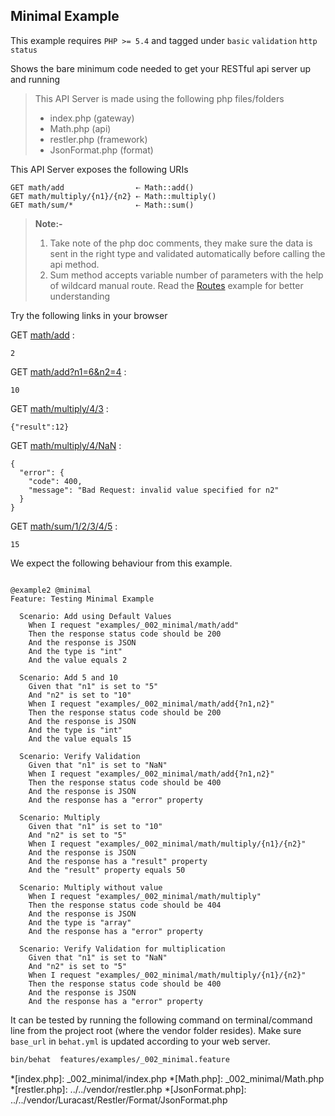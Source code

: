 ## Minimal Example 

 This example requires `PHP >= 5.4` and tagged under `basic` `validation` `http status`


Shows the bare minimum code needed to get your RESTful api server
 up and running

> This API Server is made using the following php files/folders
> 
> * index.php      (gateway)
> * Math.php      (api)
> * restler.php      (framework)
> * JsonFormat.php      (format)

This API Server exposes the following URIs

    GET math/add                ⇠ Math::add()
    GET math/multiply/{n1}/{n2} ⇠ Math::multiply()
    GET math/sum/*              ⇠ Math::sum()


> **Note:-**
>
> 1. Take note of the php doc comments, they make sure the data is sent in the
>    right type and validated automatically before calling the api method.
> 2. Sum method accepts variable number of parameters with the help of
>    wildcard manual route. Read the [Routes](../_006_routing/readme.html)
>    example for better understanding



Try the following links in your browser

GET [math/add](index.php/math/add)
:    
~~~~~~~~~~~~~~~~~~~~~~~~~~~~~~~~
2
~~~~~~~~~~~~~~~~~~~~~~~~~~~~~~~~

GET [math/add?n1=6&n2=4](index.php/math/add?n1=6&n2=4)
:    
~~~~~~~~~~~~~~~~~~~~~~~~~~~~~~~~
10
~~~~~~~~~~~~~~~~~~~~~~~~~~~~~~~~

GET [math/multiply/4/3](index.php/math/multiply/4/3)
:    
~~~~~~~~~~~~~~~~~~~~~~~~~~~~~~~~
{"result":12}
~~~~~~~~~~~~~~~~~~~~~~~~~~~~~~~~

GET [math/multiply/4/NaN](index.php/math/multiply/4/NaN)
:    
~~~~~~~~~~~~~~~~~~~~~~~~~~~~~~~~
{
  "error": {
    "code": 400,
    "message": "Bad Request: invalid value specified for n2"
  }
}
~~~~~~~~~~~~~~~~~~~~~~~~~~~~~~~~

GET [math/sum/1/2/3/4/5](index.php/math/sum/1/2/3/4/5)
:    
~~~~~~~~~~~~~~~~~~~~~~~~~~~~~~~~
15
~~~~~~~~~~~~~~~~~~~~~~~~~~~~~~~~




We expect the following behaviour from this example.

```gherkin

@example2 @minimal
Feature: Testing Minimal Example

  Scenario: Add using Default Values
    When I request "examples/_002_minimal/math/add"
    Then the response status code should be 200
    And the response is JSON
    And the type is "int"
    And the value equals 2

  Scenario: Add 5 and 10
    Given that "n1" is set to "5"
    And "n2" is set to "10"
    When I request "examples/_002_minimal/math/add{?n1,n2}"
    Then the response status code should be 200
    And the response is JSON
    And the type is "int"
    And the value equals 15

  Scenario: Verify Validation
    Given that "n1" is set to "NaN"
    When I request "examples/_002_minimal/math/add{?n1,n2}"
    Then the response status code should be 400
    And the response is JSON
    And the response has a "error" property

  Scenario: Multiply
    Given that "n1" is set to "10"
    And "n2" is set to "5"
    When I request "examples/_002_minimal/math/multiply/{n1}/{n2}"
    And the response is JSON
    And the response has a "result" property
    And the "result" property equals 50

  Scenario: Multiply without value
    When I request "examples/_002_minimal/math/multiply"
    Then the response status code should be 404
    And the response is JSON
    And the type is "array"
    And the response has a "error" property

  Scenario: Verify Validation for multiplication
    Given that "n1" is set to "NaN"
    And "n2" is set to "5"
    When I request "examples/_002_minimal/math/multiply/{n1}/{n2}"
    Then the response status code should be 400
    And the response is JSON
    And the response has a "error" property

```

It can be tested by running the following command on terminal/command line
from the project root (where the vendor folder resides). Make sure `base_url`
in `behat.yml` is updated according to your web server.

```bash
bin/behat  features/examples/_002_minimal.feature
```



*[index.php]: _002_minimal/index.php
*[Math.php]: _002_minimal/Math.php
*[restler.php]: ../../vendor/restler.php
*[JsonFormat.php]: ../../vendor/Luracast/Restler/Format/JsonFormat.php

